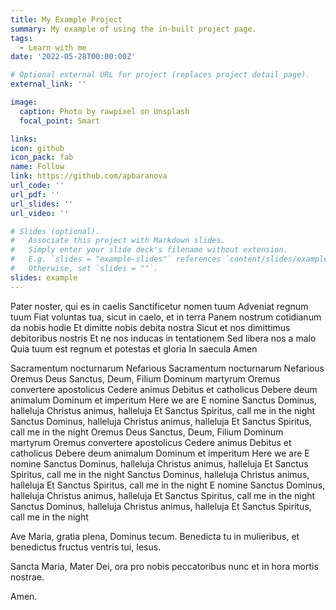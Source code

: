 ```yaml
---
title: My Example Project
summary: My example of using the in-built project page.
tags:
  - Learn with me
date: '2022-05-28T00:00:00Z'

# Optional external URL for project (replaces project detail page).
external_link: ''

image:
  caption: Photo by rawpixel on Unsplash
  focal_point: Smart

links:
icon: github
icon_pack: fab
name: Follow
link: https://github.com/apbaranova
url_code: ''
url_pdf: ''
url_slides: ''
url_video: ''

# Slides (optional).
#   Associate this project with Markdown slides.
#   Simply enter your slide deck's filename without extension.
#   E.g. `slides = "example-slides"` references `content/slides/example-slides.md`.
#   Otherwise, set `slides = ""`.
slides: example
---
```


Pater noster, qui es in caelis
Sanctificetur nomen tuum
Adveniat regnum tuum
Fiat voluntas tua, sicut in caelo, et in terra
Panem nostrum cotidianum da nobis hodie
Et dimitte nobis debita nostra
Sicut et nos dimittimus debitoribus nostris
Et ne nos inducas in tentationem
Sed libera nos a malo
Quia tuum est regnum et potestas et gloria
In saecula
Amen


Sacramentum nocturnarum
Nefarious
Sacramentum nocturnarum
Nefarious
Oremus Deus Sanctus, Deum, Filium
Dominum martyrum
Oremus convertere apostolicus
Cedere animus
Debitus et catholicus
Debere deum animalum
Dominum et imperitum
Here we are
E nomine Sanctus Dominus, halleluja
Christus animus, halleluja
Et Sanctus Spiritus, call me in the night
Sanctus Dominus, halleluja
Christus animus, halleluja
Et Sanctus Spiritus, call me in the night
Oremus Deus Sanctus, Deum, Filium
Dominum martyrum
Oremus convertere apostolicus
Cedere animus
Debitus et catholicus
Debere deum animalum
Dominum et imperitum
Here we are
E nomine Sanctus Dominus, halleluja
Christus animus, halleluja
Et Sanctus Spiritus, call me in the night
Sanctus Dominus, halleluja
Christus animus, halleluja
Et Sanctus Spiritus, call me in the night
E nomine Sanctus Dominus, halleluja
Christus animus, halleluja
Et Sanctus Spiritus, call me in the night
Sanctus Dominus, halleluja
Christus animus, halleluja
Et Sanctus Spiritus, call me in the night


Ave Maria, gratia plena,
Dominus tecum.
Benedicta tu in mulieribus,
et benedictus fructus ventris tui, Iesus.

Sancta Maria, Mater Dei,
ora pro nobis peccatoribus
nunc et in hora mortis nostrae.

Amen.